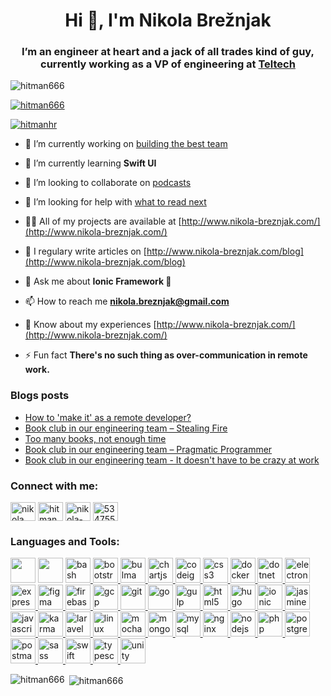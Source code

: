 <!--
**Hitman666/Hitman666** is a ✨ _special_ ✨ repository because its `README.md` (this file) appears on your GitHub profile.

Here are some ideas to get you started:

- 🔭 I’m currently working on ...
- 🌱 I’m currently learning ...
- 👯 I’m looking to collaborate on ...
- 🤔 I’m looking for help with ...
- 💬 Ask me about ...
- 📫 How to reach me: ...
- 😄 Pronouns: ...
- ⚡ Fun fact: ...
-->

<h1 align="center">Hi 👋, I'm Nikola Brežnjak</h1>
<h3 align="center">I’m an engineer at heart and a jack of all trades kind of guy, currently working as a VP of engineering at <a href="https://teltech.co">Teltech</a></h3>

<p align="left"> <img src="https://komarev.com/ghpvc/?username=hitman666&label=Profile%20views&color=0e75b6&style=flat" alt="hitman666" /> </p>

<p align="left"> <a href="https://github.com/ryo-ma/github-profile-trophy"><img src="https://github-profile-trophy.vercel.app/?username=hitman666" alt="hitman666" /></a> </p>

<p align="left"> <a href="https://twitter.com/hitmanhr" target="blank"><img src="https://img.shields.io/twitter/follow/hitmanhr?logo=twitter&style=for-the-badge" alt="hitmanhr" /></a> </p>

- 🔭 I’m currently working on [building the best team](https://teltech.co/)

- 🌱 I’m currently learning **Swift UI**

- 👯 I’m looking to collaborate on [podcasts](https://devth.ink/)

- 🤝 I’m looking for help with [what to read next](https://www.nikola-breznjak.com/blog/books/many-books-little-time/)

- 👨‍💻 All of my projects are available at [http://www.nikola-breznjak.com/](http://www.nikola-breznjak.com/)

- 📝 I regulary write articles on [http://www.nikola-breznjak.com/blog](http://www.nikola-breznjak.com/blog)

- 💬 Ask me about **Ionic Framework 🙂**

- 📫 How to reach me **nikola.breznjak@gmail.com**

- 📄 Know about my experiences [http://www.nikola-breznjak.com/](http://www.nikola-breznjak.com/)

- ⚡ Fun fact **There's no such thing as over-communication in remote work.**

### Blogs posts
<!-- BLOG-POST-LIST:START -->
- [How to 'make it' as a remote developer?](https://dev.to/nikola/how-to-make-it-as-a-remote-developer-4bii)
- [Book club in our engineering team – Stealing Fire](https://dev.to/nikola/book-club-in-our-engineering-team-stealing-fire-9id)
- [Too many books, not enough time](https://dev.to/nikola/too-many-books-too-little-time-1df1)
- [Book club in our engineering team – Pragmatic Programmer](https://dev.to/nikola/book-club-in-our-engineering-team-pragmatic-programmer-3a53)
- [Book club in our engineering team - It doesn't have to be crazy at work](https://dev.to/nikola/book-club-in-our-engineering-team-it-doesn-t-have-to-be-crazy-at-work-5f71)
<!-- BLOG-POST-LIST:END -->

<h3 align="left">Connect with me:</h3>
<p align="left">
<a href="https://dev.to/nikola" target="blank"><img align="center" src="https://cdn.jsdelivr.net/npm/simple-icons@3.0.1/icons/dev-dot-to.svg" alt="nikola" height="30" width="40" /></a>
<a href="https://twitter.com/hitmanhr" target="blank"><img align="center" src="https://cdn.jsdelivr.net/npm/simple-icons@3.0.1/icons/twitter.svg" alt="hitmanhr" height="30" width="40" /></a>
<a href="https://linkedin.com/in/nikola-brežnjak-892b9a24" target="blank"><img align="center" src="https://cdn.jsdelivr.net/npm/simple-icons@3.0.1/icons/linkedin.svg" alt="nikola-brežnjak-892b9a24" height="30" width="40" /></a>
<a href="https://stackoverflow.com/users/534755" target="blank"><img align="center" src="https://cdn.jsdelivr.net/npm/simple-icons@3.0.1/icons/stackoverflow.svg" alt="534755" height="30" width="40" /></a>
</p>

<h3 align="left">Languages and Tools:</h3>
<p align="left"> <a href="https://developer.android.com" target="_blank"><img src="https://cdn.jsdelivr.net/gh/devicons/devicon@latest/icons/androidstudio/androidstudio-original.svg" width="40" height="40"/></a> <a href="https://angular.io" target="_blank"><img src="https://cdn.jsdelivr.net/gh/devicons/devicon@latest/icons/angularjs/angularjs-original.svg" width="40" height="40"/></a> <a href="https://www.gnu.org/software/bash/" target="_blank"> <img src="https://www.vectorlogo.zone/logos/gnu_bash/gnu_bash-icon.svg" alt="bash" width="40" height="40"/> </a> <a href="https://getbootstrap.com" target="_blank"> <img src="https://devicons.github.io/devicon/devicon.git/icons/bootstrap/bootstrap-plain.svg" alt="bootstrap" width="40" height="40"/> </a> <a href="https://bulma.io/" target="_blank"> <img src="https://raw.githubusercontent.com/gilbarbara/logos/804dc257b59e144eaca5bc6ffd16949752c6f789/logos/bulma.svg" alt="bulma" width="40" height="40"/> </a> <a href="https://www.chartjs.org" target="_blank"> <img src="https://www.chartjs.org/media/logo-title.svg" alt="chartjs" width="40" height="40"/> </a> <a href="https://codeigniter.com" target="_blank"> <img src="https://cdn.worldvectorlogo.com/logos/codeigniter.svg" alt="codeigniter" width="40" height="40"/> </a> <a href="https://www.w3schools.com/css/" target="_blank"> <img src="https://devicons.github.io/devicon/devicon.git/icons/css3/css3-original-wordmark.svg" alt="css3" width="40" height="40"/> </a> <a href="https://www.docker.com/" target="_blank"> <img src="https://devicons.github.io/devicon/devicon.git/icons/docker/docker-original-wordmark.svg" alt="docker" width="40" height="40"/> </a> <a href="https://dotnet.microsoft.com/" target="_blank"> <img src="https://devicons.github.io/devicon/devicon.git/icons/dot-net/dot-net-original-wordmark.svg" alt="dotnet" width="40" height="40"/> </a> <a href="https://www.electronjs.org" target="_blank"> <img src="https://devicons.github.io/devicon/devicon.git/icons/electron/electron-original.svg" alt="electron" width="40" height="40"/> </a> <a href="https://expressjs.com" target="_blank"> <img src="https://devicons.github.io/devicon/devicon.git/icons/express/express-original-wordmark.svg" alt="express" width="40" height="40"/> </a> <a href="https://www.figma.com/" target="_blank"> <img src="https://www.vectorlogo.zone/logos/figma/figma-icon.svg" alt="figma" width="40" height="40"/> </a> <a href="https://firebase.google.com/" target="_blank"> <img src="https://www.vectorlogo.zone/logos/firebase/firebase-icon.svg" alt="firebase" width="40" height="40"/> </a> <a href="https://cloud.google.com" target="_blank"> <img src="https://www.vectorlogo.zone/logos/google_cloud/google_cloud-icon.svg" alt="gcp" width="40" height="40"/> </a> <a href="https://git-scm.com/" target="_blank"> <img src="https://www.vectorlogo.zone/logos/git-scm/git-scm-icon.svg" alt="git" width="40" height="40"/> </a> <a href="https://golang.org" target="_blank"> <img src="https://devicons.github.io/devicon/devicon.git/icons/go/go-original.svg" alt="go" width="40" height="40"/> </a> <a href="https://gulpjs.com" target="_blank"> <img src="https://devicons.github.io/devicon/devicon.git/icons/gulp/gulp-plain.svg" alt="gulp" width="40" height="40"/> </a> <a href="https://www.w3.org/html/" target="_blank"> <img src="https://devicons.github.io/devicon/devicon.git/icons/html5/html5-original-wordmark.svg" alt="html5" width="40" height="40"/> </a> <a href="https://gohugo.io/" target="_blank"> <img src="https://api.iconify.design/logos-hugo.svg" alt="hugo" width="40" height="40"/> </a> <a href="https://ionicframework.com" target="_blank"> <img src="https://upload.wikimedia.org/wikipedia/commons/d/d1/Ionic_Logo.svg" alt="ionic" width="40" height="40"/> </a> <a href="https://jasmine.github.io/" target="_blank"> <img src="https://www.vectorlogo.zone/logos/jasmine/jasmine-icon.svg" alt="jasmine" width="40" height="40"/> </a> <a href="https://developer.mozilla.org/en-US/docs/Web/JavaScript" target="_blank"> <img src="https://devicons.github.io/devicon/devicon.git/icons/javascript/javascript-original.svg" alt="javascript" width="40" height="40"/> </a> <a href="https://karma-runner.github.io/latest/index.html" target="_blank"> <img src="https://raw.githubusercontent.com/detain/svg-logos/780f25886640cef088af994181646db2f6b1a3f8/svg/karma.svg" alt="karma" width="40" height="40"/> </a> <a href="https://laravel.com/" target="_blank"> <img src="https://devicons.github.io/devicon/devicon.git/icons/laravel/laravel-plain-wordmark.svg" alt="laravel" width="40" height="40"/> </a> <a href="https://www.linux.org/" target="_blank"> <img src="https://devicons.github.io/devicon/devicon.git/icons/linux/linux-original.svg" alt="linux" width="40" height="40"/> </a> <a href="https://mochajs.org" target="_blank"> <img src="https://www.vectorlogo.zone/logos/mochajs/mochajs-icon.svg" alt="mocha" width="40" height="40"/> </a> <a href="https://www.mongodb.com/" target="_blank"> <img src="https://devicons.github.io/devicon/devicon.git/icons/mongodb/mongodb-original-wordmark.svg" alt="mongodb" width="40" height="40"/> </a> <a href="https://www.mysql.com/" target="_blank"> <img src="https://devicons.github.io/devicon/devicon.git/icons/mysql/mysql-original-wordmark.svg" alt="mysql" width="40" height="40"/> </a> <a href="https://www.nginx.com" target="_blank"> <img src="https://devicons.github.io/devicon/devicon.git/icons/nginx/nginx-original.svg" alt="nginx" width="40" height="40"/> </a> <a href="https://nodejs.org" target="_blank"> <img src="https://devicons.github.io/devicon/devicon.git/icons/nodejs/nodejs-original-wordmark.svg" alt="nodejs" width="40" height="40"/> </a> <a href="https://www.php.net" target="_blank"> <img src="https://devicons.github.io/devicon/devicon.git/icons/php/php-original.svg" alt="php" width="40" height="40"/> </a> <a href="https://www.postgresql.org" target="_blank"> <img src="https://devicons.github.io/devicon/devicon.git/icons/postgresql/postgresql-original-wordmark.svg" alt="postgresql" width="40" height="40"/> </a> <a href="https://postman.com" target="_blank"> <img src="https://www.vectorlogo.zone/logos/getpostman/getpostman-icon.svg" alt="postman" width="40" height="40"/> </a> <a href="https://sass-lang.com" target="_blank"> <img src="https://devicons.github.io/devicon/devicon.git/icons/sass/sass-original.svg" alt="sass" width="40" height="40"/> </a> <a href="https://developer.apple.com/swift/" target="_blank"> <img src="https://devicons.github.io/devicon/devicon.git/icons/swift/swift-original-wordmark.svg" alt="swift" width="40" height="40"/> </a> <a href="https://www.typescriptlang.org/" target="_blank"> <img src="https://devicons.github.io/devicon/devicon.git/icons/typescript/typescript-original.svg" alt="typescript" width="40" height="40"/> </a> <a href="https://unity.com/" target="_blank"> <img src="https://www.vectorlogo.zone/logos/unity3d/unity3d-icon.svg" alt="unity" width="40" height="40"/> </a> </p>

<p><img align="left" src="https://github-readme-stats.vercel.app/api/top-langs?username=hitman666&show_icons=true&locale=en&layout=compact" alt="hitman666" /></p>

<p>&nbsp;<img align="center" src="https://github-readme-stats.vercel.app/api?username=hitman666&show_icons=true&locale=en" alt="hitman666" /></p>
